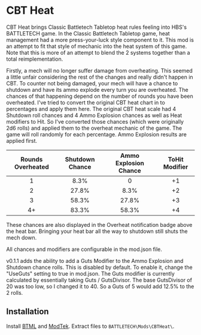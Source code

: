 # CBT Heat

CBT Heat brings Classic Battletech Tabletop heat rules feeling into HBS's BATTLETECH game.  In the Classic Battletech Tabletop game, heat management had a more press-your-luck style component to it.  This mod is an attempt to fit that style of mechanic into the heat system of this game.  Note that this is more of an attempt to blend the 2 systems together than a total reimplementation.

Firstly, a mech will no longer suffer damage from overheating.  This seemed a little unfair considering the rest of the changes and really didn't happen in CBT. To counter not being damaged, your mech will have a chance to shutdown and have its ammo explode every turn you are overheated.  The chances of that happening depend on the number of rounds you have been overheated.  I've tried to convert the original CBT heat chart in to percentages and apply them here.  The original CBT heat scale had 4 Shutdown roll chances and 4 Ammo Explosion chances as well as Heat modifiers to Hit.  So I've converted those chances (which were originally 2d6 rolls) and applied them to the overheat mechanic of the game. The game will roll randomly for each percentage.  Ammo Explosion results are applied first.

| Rounds Overheated | Shutdown Chance | Ammo Explosion Chance | ToHit Modifier |
|:-----------------:|:---------------:|:---------------------:|:--------------:|
| 1                 | 8.3%            | 0                     | +1             |
| 2                 | 27.8%           | 8.3%                  | +2             |
| 3                 | 58.3%           | 27.8%                 | +3             |
| 4+                | 83.3%           | 58.3%                 | +4             |

These chances are also displayed in the Overheat notification badge above the heat bar.  Bringing your heat bar all the way to shutdown still shuts the mech down.

All chances and modifiers are configurable in the mod.json file.

v0.1.1 adds the ability to add a Guts Modifier to the Ammo Explosion and Shutdown chance rolls.  This is disabled by default.  To enable it, change the "UseGuts" setting to true in mod.json.
The Guts modifier is currently calculated by essentially taking Guts / GutsDivisor.  The base GutsDivisor of 20 was too low, so I changed it to 40.  So a Guts of 5 would add 12.5% to the 2 rolls.

## Installation

Install [BTML](https://github.com/Mpstark/BattleTechModLoader) and [ModTek](https://github.com/Mpstark/ModTek). Extract files to `BATTLETECH\Mods\CBTHeat\`.
